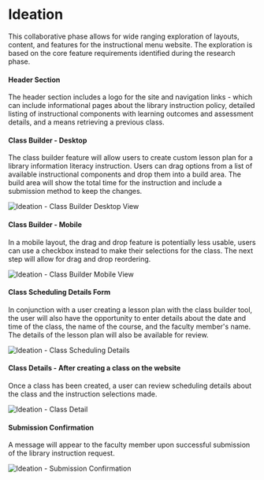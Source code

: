 # Ideation

This collaborative phase allows for wide ranging exploration of layouts, content, and features for the instructional menu website. The exploration is based on the core feature requirements identified during the research phase.

#### Header Section

The header section includes a logo for the site and navigation links - which can include informational pages about the library instruction policy, detailed listing of instructional components with learning outcomes and assessment details, and a means retrieving a previous class.

#### Class Builder - Desktop

The class builder feature will allow users to create custom lesson plan for a library information literacy instruction. Users can drag options from a list of available instructional components and drop them into a build area. The build area will show the total time for the instruction and include a submission method to keep the changes.

![Ideation - Class Builder Desktop View](https://github.com/robert-laws/project-instruction-menu-documentation/blob/master/98_support-documents/project-instruction-menu-ideation-3.jpg)

#### Class Builder - Mobile

In a mobile layout, the drag and drop feature is potentially less usable, users can use a checkbox instead to make their selections for the class. The next step will allow for drag and drop reordering.

![Ideation - Class Builder Mobile View](https://github.com/robert-laws/project-instruction-menu-documentation/blob/master/98_support-documents/project-instruction-menu-ideation-1.jpg)

#### Class Scheduling Details Form

In conjunction with a user creating a lesson plan with the class builder tool, the user will also have the opportunity to enter details about the date and time of the class, the name of the course, and the faculty member's name. The details of the lesson plan will also be available for review.

![Ideation - Class Scheduling Details](https://github.com/robert-laws/project-instruction-menu-documentation/blob/master/98_support-documents/project-instruction-menu-ideation-4.jpg)


#### Class Details - After creating a class on the website

Once a class has been created, a user can review scheduling details about the class and the instruction selections made.

![Ideation - Class Detail](https://github.com/robert-laws/project-instruction-menu-documentation/blob/master/98_support-documents/project-instruction-menu-ideation-2.jpg)

#### Submission Confirmation

A message will appear to the faculty member upon successful submission of the library instruction request.

![Ideation - Submission Confirmation](https://github.com/robert-laws/project-instruction-menu-documentation/blob/master/98_support-documents/project-instruction-menu-ideation-5.jpg)
